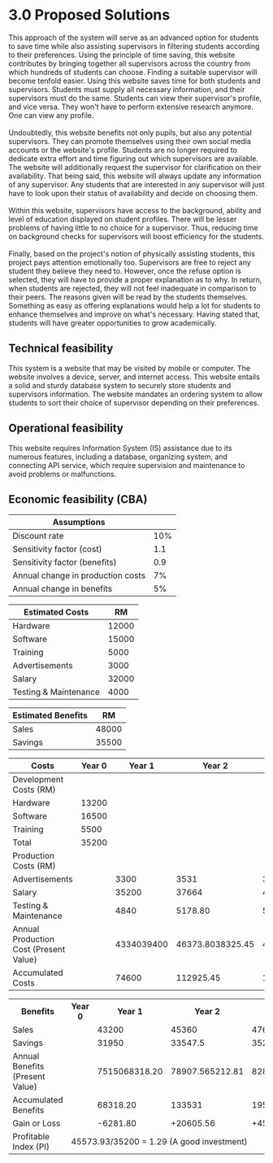 # 3.0 Proposed Solutions
This approach of the system will serve as an advanced option for students to save time while also assisting supervisors in filtering students according to their preferences. Using the principle of time saving, this website contributes by bringing together all supervisors across the country from which hundreds of students can choose. Finding a suitable supervisor will become tenfold easier. Using this website saves time for both students and supervisors. Students must supply all necessary information, and their supervisors must do the same. Students can view their supervisor's profile, and vice versa. They won't have to perform extensive research anymore. One can view any profile.
<br><br>
Undoubtedly, this website benefits not only pupils, but also any potential supervisors. They can promote themselves using their own social media accounts or the website's profile. Students are no longer required to dedicate extra effort and time figuring out which supervisors are available. The website will additionally request the supervisor for clarification on their availability. That being said, this website will always update any information of any supervisor. Any students that are interested in any supervisor will just have to look upon their status of availability and decide on choosing them.
<br><br>
Within this website, supervisors have access to the background, ability and level of education displayed on student profiles. There will be lesser problems of having little to no choice for a supervisor. Thus, reducing time on background checks for supervisors will boost efficiency for the students.
<br><br>
Finally, based on the project's notion of physically assisting students, this project pays attention emotionally too. Supervisors are free to reject any student they believe they need to. However, once the refuse option is selected, they will have to provide a proper explanation as to why. In return, when students are rejected, they will not feel inadequate in comparison to their peers. The reasons given will be read by the students themselves. Something as easy as offering explanations would help a lot for students to enhance themselves and improve on what's necessary. Having stated that, students will have greater opportunities to grow academically.

## Technical feasibility
This system is a website that may be visited by mobile or computer. The website involves a device, server, and internet access. This website entails a solid and sturdy database system to securely store students and supervisors information. The website mandates an ordering system to allow students to sort their choice of supervisor depending on their preferences.

## Operational feasibility
This website requires Information System (IS) assistance due to its numerous features, including a database, organizing system, and connecting API service, which require supervision and maintenance to avoid problems or malfunctions.


## Economic feasibility (CBA)

| Assumptions |          |
|------------------|----------|
|Discount rate | 10%|
|Sensitivity factor (cost) | 1.1|
|Sensitivity factor (benefits) | 0.9|
|Annual change in production costs | 7%|
|Annual change in benefits | 5%|

| Estimated Costs |    RM      |
|------------------|----------|
Hardware | 12000
Software | 15000
Training | 5000
Advertisements | 3000
Salary | 32000
Testing & Maintenance | 4000

| Estimated Benefits |    RM      |
|------------------|----------|
Sales|48000
Savings|35500

| Costs | Year 0 | Year 1 | Year 2 | Year 3 |
-- | -- | -- | -- | --
| Development Costs (RM) |   |   |   |   
Hardware | 13200 |   |   |  
Software | 16500 |   |   |  
Training | 5500 |   |   |  
Total | 35200 |   |   |  
| Production Costs (RM) |   |   |   |   |
Advertisements |   | 3300 | 3531 | 3778.17
Salary |   | 35200 | 37664 | 40300.48
Testing & Maintenance |   | 4840 | 5178.80 | 5541.32
Annual Production Cost (Present Value) |   | 4334039400 | 46373.8038325.45 | 49619.9737280.21
Accumulated Costs |   | 74600 | 112925.45 | 150205.66

<table>
  <tr>
    <th>Benefits</th>
    <th>Year 0</th>
    <th>Year 1</th>
    <th>Year 2</th>
    <th>Year 3</th>
  </tr>
  <tr>
    <td>Sales</td>
    <td></td>
    <td>43200</td>
    <td>45360</td>
    <td>47628</td>
  </tr>
  <tr>
    <td>Savings</td>
    <td></td>
    <td>31950</td>
    <td>33547.5</td>
    <td>35224.88</td>
  </tr>
  <tr>
    <td>Annual Benefits (Present Value)</td>
    <td></td>
    <td>7515068318.20</td>
    <td>78907.565212.81</td>
    <td>82852.8862248.59</td>
  </tr>
  <tr>
    <td>Accumulated Benefits</td>
    <td></td>
    <td>68318.20</td>
    <td>133531</td>
    <td>195779.59</td>
  </tr>
  <tr>
    <td>Gain or Loss</td>
    <td></td>
    <td>-6281.80</td>
    <td>+20605.56</td>
    <td>+45573.93</td>
  </tr>
  <tr>
    <td>Profitable Index (PI)</td>
    <td colspan="4">45573.93/35200 = 1.29 (A good investment)</td>
  </tr>
</table>
